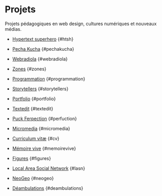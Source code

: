 
# Projets

Projets pédagogiques en web design, cultures numériques et nouveaux médias.


<div class="gridlist" markdown=1>

* [Hypertext superhero](htsh) {#htsh}
* [Pecha Kucha](pechakucha) {#pechakucha}
* [Webradiola](webradiola) {#webradiola}
* [Zones](zones) {#zones}
* [Program&shy;mation](programmation) {#programmation}
* [Storytellers](storytellers) {#storytellers}
* [Portfolio](portfolio) {#portfolio}
* [Textedit](textedit) {#textedit}
* [Puck Ferpection](perfuction) {#perfuction}
* [Micromedia](micromedia) {#micromedia}
* [Curriculum vitæ](cv) {#cv}
* [Mémoire vive](memoirevive) {#memoirevive}
* [Figures](figures) {#figures}
* [Local Area Social Network](lasn) {#lasn}
* [NeoGeo](neogeo) {#neogeo}
* [Déambu&shy;lations](deambulations) {#deambulations}
  
  </div>